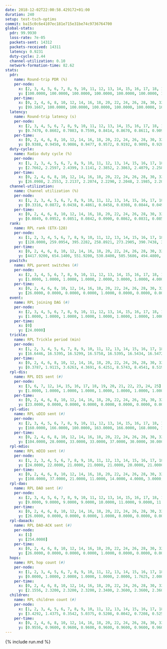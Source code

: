 ```yaml
---
date: 2018-12-02T22:00:58.429172+01:00
duration: 240
setup: test-tsch-optims
commit: ba15c0c6e4107ec181e715e31be74c9736764700
global-stats:
  pdr: 99.9930
  loss-rate: 7e-05
  packets-sent: 14312
  packets-received: 14311
  latency: 0.9231
  duty-cycle: 2.44
  channel-utilization: 0.10
  network-formation-time: 82.62
stats:
  pdr:
    name: Round-trip PDR (%)
    per-node:
      x: [2, 3, 4, 5, 6, 7, 8, 9, 10, 11, 12, 13, 14, 15, 16, 17, 18, 19, 20, 21, 22, 23, 24, 25]
      y: [100.0000, 100.0000, 100.0000, 100.0000, 100.0000, 100.0000, 100.0000, 100.0000, 100.0000, 99.8322, 100.0000, 100.0000, 100.0000, 100.0000, 100.0000, 100.0000, 100.0000, 100.0000, 100.0000, 100.0000, 100.0000, 100.0000, 100.0000, 100.0000]
    per-time:
      x: [0, 2, 4, 6, 8, 10, 12, 14, 16, 18, 20, 22, 24, 26, 28, 30, 32, 34, 36, 38, 40, 42, 44, 46, 48, 50, 52, 54, 56, 58, 60, 62, 64, 66, 68, 70, 72, 74, 76, 78, 80, 82, 84, 86, 88, 90, 92, 94, 96, 98, 100, 102, 104, 106, 108, 110, 112, 114, 116, 118, 120, 122, 124, 126, 128, 130, 132, 134, 136, 138, 140, 142, 144, 146, 148, 150, 152, 154, 156, 158, 160, 162, 164, 166, 168, 170, 172, 174, 176, 178, 180, 182, 184, 186, 188, 190, 192, 194, 196, 198, 200, 202, 204, 206, 208, 210, 212, 214, 216, 218, 220, 222, 224, 226, 228, 230, 232, 234, 236, 238]
      y: [99.1667, 100.0000, 100.0000, 100.0000, 100.0000, 100.0000, 100.0000, 100.0000, 100.0000, 100.0000, 100.0000, 100.0000, 100.0000, 100.0000, 100.0000, 100.0000, 100.0000, 100.0000, 100.0000, 100.0000, 100.0000, 100.0000, 100.0000, 100.0000, 100.0000, 100.0000, 100.0000, 100.0000, 100.0000, 100.0000, 100.0000, 100.0000, 100.0000, 100.0000, 100.0000, 100.0000, 100.0000, 100.0000, 100.0000, 100.0000, 100.0000, 100.0000, 100.0000, 100.0000, 100.0000, 100.0000, 100.0000, 100.0000, 100.0000, 100.0000, 100.0000, 100.0000, 100.0000, 100.0000, 100.0000, 100.0000, 100.0000, 100.0000, 100.0000, 100.0000, 100.0000, 100.0000, 100.0000, 100.0000, 100.0000, 100.0000, 100.0000, 100.0000, 100.0000, 100.0000, 100.0000, 100.0000, 100.0000, 100.0000, 100.0000, 100.0000, 100.0000, 100.0000, 100.0000, 100.0000, 100.0000, 100.0000, 100.0000, 100.0000, 100.0000, 100.0000, 100.0000, 100.0000, 100.0000, 100.0000, 100.0000, 100.0000, 100.0000, 100.0000, 100.0000, 100.0000, 100.0000, 100.0000, 100.0000, 100.0000, 100.0000, 100.0000, 100.0000, 100.0000, 100.0000, 100.0000, 100.0000, 100.0000, 100.0000, 100.0000, 100.0000, 100.0000, 100.0000, 100.0000, 100.0000, 100.0000, 100.0000, 100.0000, 100.0000, 100.0000]
  latency:
    name: Round-trip latency (s)
    per-node:
      x: [2, 3, 4, 5, 6, 7, 8, 9, 10, 11, 12, 13, 14, 15, 16, 17, 18, 19, 20, 21, 22, 23, 24, 25]
      y: [0.7470, 0.8602, 0.7083, 0.7599, 0.8414, 0.8670, 0.8611, 0.9099, 0.8886, 0.9122, 0.8619, 0.7982, 0.9036, 0.9399, 1.0011, 0.9099, 0.9709, 0.9500, 1.0248, 1.0630, 1.0423, 1.1427, 1.1388, 1.0537]
    per-time:
      x: [0, 2, 4, 6, 8, 10, 12, 14, 16, 18, 20, 22, 24, 26, 28, 30, 32, 34, 36, 38, 40, 42, 44, 46, 48, 50, 52, 54, 56, 58, 60, 62, 64, 66, 68, 70, 72, 74, 76, 78, 80, 82, 84, 86, 88, 90, 92, 94, 96, 98, 100, 102, 104, 106, 108, 110, 112, 114, 116, 118, 120, 122, 124, 126, 128, 130, 132, 134, 136, 138, 140, 142, 144, 146, 148, 150, 152, 154, 156, 158, 160, 162, 164, 166, 168, 170, 172, 174, 176, 178, 180, 182, 184, 186, 188, 190, 192, 194, 196, 198, 200, 202, 204, 206, 208, 210, 212, 214, 216, 218, 220, 222, 224, 226, 228, 230, 232, 234, 236, 238]
      y: [0.9388, 0.9450, 0.9086, 0.9477, 0.9572, 0.9192, 0.9095, 0.9284, 0.9387, 0.9363, 0.9493, 0.9369, 0.9133, 0.9343, 0.9639, 0.9397, 0.9380, 0.9381, 0.9265, 0.9148, 0.9375, 0.9440, 0.9313, 0.9240, 0.9470, 0.9251, 0.9340, 0.9464, 0.9432, 0.9529, 0.9354, 0.9083, 0.9402, 0.9247, 0.9126, 0.9300, 0.9420, 0.9279, 0.9173, 0.9459, 0.9390, 0.9152, 0.9383, 0.9685, 0.9415, 0.9825, 0.9548, 0.9825, 0.9174, 0.9257, 0.9156, 0.9449, 0.9529, 0.9447, 0.9206, 0.9311, 0.9408, 0.9684, 0.9194, 0.9672, 0.9201, 0.9267, 0.9434, 0.9297, 0.9386, 0.9431, 0.9164, 0.9298, 0.9265, 0.9069, 0.9332, 0.9054, 0.9185, 0.8840, 0.9087, 0.9108, 0.8952, 0.8887, 0.8990, 0.8830, 0.8888, 0.8943, 0.9105, 0.9138, 0.9217, 0.8956, 0.9067, 0.9197, 0.9156, 0.9159, 0.9339, 0.9308, 0.9246, 0.9140, 0.9228, 0.9008, 0.9049, 0.9241, 0.9056, 0.9095, 0.9294, 0.9151, 0.8911, 0.8878, 0.9038, 0.8760, 0.8971, 0.9104, 0.8908, 0.9008, 0.8948, 0.8977, 0.9067, 0.9011, 0.8904, 0.8836, 0.9036, 0.8805, 0.8970, 0.9263]
  duty-cycle:
    name: Radio duty cycle (%)
    per-node:
      x: [1, 2, 3, 4, 5, 6, 7, 8, 9, 10, 11, 12, 13, 14, 15, 16, 17, 18, 19, 20, 21, 22, 23, 24, 25]
      y: [2.7662, 2.2597, 2.4399, 3.1141, 2.3852, 2.3863, 2.4079, 2.2588, 2.1979, 2.3001, 2.1434, 2.4670, 2.7246, 2.4083, 2.4017, 2.2621, 2.3791, 2.6167, 2.5104, 2.4073, 2.3058, 2.3540, 2.3148, 2.3530, 2.3550]
    per-time:
      x: [0, 2, 4, 6, 8, 10, 12, 14, 16, 18, 20, 22, 24, 26, 28, 30, 32, 34, 36, 38, 40, 42, 44, 46, 48, 50, 52, 54, 56, 58, 60, 62, 64, 66, 68, 70, 72, 74, 76, 78, 80, 82, 84, 86, 88, 90, 92, 94, 96, 98, 100, 102, 104, 106, 108, 110, 112, 114, 116, 118, 120, 122, 124, 126, 128, 130, 132, 134, 136, 138, 140, 142, 144, 146, 148, 150, 152, 154, 156, 158, 160, 162, 164, 166, 168, 170, 172, 174, 176, 178, 180, 182, 184, 186, 188, 190, 192, 194, 196, 198, 200, 202, 204, 206, 208, 210, 212, 214, 216, 218, 220, 222, 224, 226, 228, 230, 232, 234, 236, 238, 240]
      y: [26.0908, 2.2553, 2.2137, 2.2074, 2.2290, 2.2048, 2.1985, 2.2087, 2.2094, 2.2014, 2.2095, 2.2106, 2.2136, 2.1942, 2.2717, 2.2364, 2.1978, 2.1921, 2.2132, 2.1882, 2.1849, 2.2130, 2.2033, 2.2430, 2.2336, 2.2352, 2.2302, 2.2300, 2.2586, 2.2582, 2.2455, 2.2271, 2.2144, 2.2202, 2.2018, 2.1955, 2.2299, 2.2489, 2.2136, 2.2267, 2.2234, 2.2265, 2.2117, 2.2619, 2.2428, 2.2246, 2.2748, 2.2681, 2.2644, 2.2337, 2.2205, 2.2486, 2.2551, 2.2650, 2.2310, 2.2289, 2.2456, 2.2524, 2.2298, 2.1984, 2.2316, 2.2094, 2.2075, 2.2124, 2.2232, 2.2102, 2.2164, 2.2230, 2.2333, 2.2178, 2.2232, 2.2357, 2.2272, 2.2083, 2.8988, 2.5311, 2.4793, 2.4605, 2.1919, 2.1845, 2.2133, 2.1842, 2.2324, 2.2089, 2.2417, 2.2331, 2.2263, 2.2224, 2.2330, 2.2269, 2.2435, 2.2384, 2.2174, 2.2257, 2.2085, 2.2120, 2.1993, 2.2158, 2.2284, 2.2190, 2.2179, 2.2337, 2.2114, 2.2154, 2.2170, 2.2270, 2.2010, 2.3628, 2.2487, 2.2190, 2.2294, 2.2309, 2.2185, 2.2220, 2.2333, 2.2268, 2.2120, 2.2388, 2.2069, 2.2379, null]
  channel-utilization:
    name: Channel utilization (%)
    per-node:
      x: [1, 2, 3, 4, 5, 6, 7, 8, 9, 10, 11, 12, 13, 14, 15, 16, 17, 18, 19, 20, 21, 22, 23, 24, 25]
      y: [0.3316, 0.0872, 0.0438, 0.4861, 0.0458, 0.0308, 0.0844, 0.0490, 0.0330, 0.0557, 0.0337, 0.1878, 0.2015, 0.0372, 0.1218, 0.0361, 0.0318, 0.1796, 0.0756, 0.0648, 0.0341, 0.0385, 0.0532, 0.0320, 0.0328]
    per-time:
      x: [0, 2, 4, 6, 8, 10, 12, 14, 16, 18, 20, 22, 24, 26, 28, 30, 32, 34, 36, 38, 40, 42, 44, 46, 48, 50, 52, 54, 56, 58, 60, 62, 64, 66, 68, 70, 72, 74, 76, 78, 80, 82, 84, 86, 88, 90, 92, 94, 96, 98, 100, 102, 104, 106, 108, 110, 112, 114, 116, 118, 120, 122, 124, 126, 128, 130, 132, 134, 136, 138, 140, 142, 144, 146, 148, 150, 152, 154, 156, 158, 160, 162, 164, 166, 168, 170, 172, 174, 176, 178, 180, 182, 184, 186, 188, 190, 192, 194, 196, 198, 200, 202, 204, 206, 208, 210, 212, 214, 216, 218, 220, 222, 224, 226, 228, 230, 232, 234, 236, 238, 240]
      y: [0.0849, 0.0952, 0.0851, 0.0842, 0.0900, 0.0862, 0.0831, 0.0852, 0.0848, 0.0838, 0.0880, 0.0880, 0.0886, 0.0821, 0.1049, 0.0946, 0.0844, 0.0830, 0.0899, 0.0822, 0.0811, 0.0875, 0.0872, 0.0956, 0.0930, 0.0936, 0.0914, 0.0919, 0.1008, 0.0993, 0.0976, 0.0891, 0.0873, 0.0915, 0.0857, 0.0829, 0.0940, 0.0994, 0.0887, 0.0914, 0.0889, 0.0909, 0.0858, 0.1027, 0.0973, 0.0905, 0.1053, 0.1047, 0.1020, 0.0930, 0.0895, 0.0971, 0.0989, 0.1037, 0.0943, 0.0920, 0.0986, 0.1000, 0.0952, 0.0848, 0.0962, 0.0879, 0.0883, 0.0908, 0.0934, 0.0910, 0.0912, 0.0892, 0.0948, 0.0896, 0.0922, 0.0953, 0.0937, 0.0883, 0.3561, 0.1403, 0.1270, 0.1303, 0.0812, 0.0834, 0.0923, 0.0824, 0.0943, 0.0891, 0.0960, 0.0948, 0.0919, 0.0920, 0.0968, 0.0944, 0.1002, 0.0990, 0.0917, 0.0941, 0.0888, 0.0896, 0.0869, 0.0916, 0.0967, 0.0935, 0.0911, 0.0948, 0.0893, 0.0896, 0.0907, 0.0951, 0.0854, 0.1141, 0.0330, 0.0306, 0.0917, 0.0926, 0.0897, 0.0908, 0.0961, 0.0939, 0.0879, 0.0962, 0.0862, 0.0963, null]
  rank:
    name: RPL rank (ETX-128)
    per-node:
      x: [1, 2, 3, 4, 5, 6, 7, 8, 9, 10, 11, 12, 13, 14, 15, 16, 17, 18, 19, 20, 21, 22, 23, 24, 25]
      y: [128.0000, 259.0954, 395.2282, 258.8921, 273.2905, 390.7438, 379.4362, 407.0083, 509.6148, 401.8678, 549.2551, 413.3580, 418.3568, 550.8664, 549.0000, 618.0245, 575.1475, 671.5986, 590.4733, 701.7631, 984.3441, 976.1789, 799.3450, 1055.3185, 1022.9795]
    per-time:
      x: [0, 2, 4, 6, 8, 10, 12, 14, 16, 18, 20, 22, 24, 26, 28, 30, 32, 34, 36, 38, 40, 42, 44, 46, 48, 50, 52, 54, 56, 58, 60, 62, 64, 66, 68, 70, 72, 74, 76, 78, 80, 82, 84, 86, 88, 90, 92, 94, 96, 98, 100, 102, 104, 106, 108, 110, 112, 114, 116, 118, 120, 122, 124, 126, 128, 130, 132, 134, 136, 138, 140, 142, 144, 146, 148, 150, 152, 154, 156, 158, 160, 162, 164, 166, 168, 170, 172, 174, 176, 178, 180, 182, 184, 186, 188, 190, 192, 194, 196, 198, 200, 202, 204, 206, 208, 210, 212, 214, 216, 218, 220, 222, 224, 226, 228, 230, 232, 234, 236, 238, 240]
      y: [4417.9200, 654.1400, 551.9200, 530.8400, 505.5686, 494.4800, 486.1600, 494.8400, 490.9400, 496.3800, 524.2400, 518.8600, 519.1200, 518.5098, 501.7600, 485.5882, 475.6000, 491.5000, 546.7600, 540.6200, 543.4200, 546.4510, 550.1373, 524.3962, 516.9600, 525.0000, 504.4400, 531.4706, 526.5600, 527.2200, 523.5098, 538.4800, 543.3654, 547.3600, 540.1800, 545.0400, 541.3818, 495.5000, 490.2115, 495.2600, 507.9000, 504.1000, 499.6078, 530.1176, 526.9000, 523.9600, 526.7255, 533.9412, 529.5577, 525.3400, 528.7000, 528.7647, 537.2745, 536.2353, 531.8235, 528.9400, 537.7885, 548.3019, 553.1200, 541.3800, 531.1176, 516.4314, 511.9800, 514.5200, 514.5294, 501.1400, 494.4400, 484.0980, 488.2157, 493.9400, 502.8627, 502.9608, 496.5200, 491.7885, 522.2783, 654.3517, 759.3588, 563.9813, 506.3800, 503.2400, 491.7818, 465.7200, 462.0000, 461.8000, 483.9200, 504.3600, 508.0392, 509.4200, 512.0600, 508.0000, 501.3396, 493.9038, 482.8431, 477.7400, 479.8200, 482.3800, 480.4400, 480.7400, 481.2963, 479.5686, 475.9400, 486.3200, 485.4600, 487.4400, 487.9804, 488.0769, 491.6078, 759.3410, 771.0446, 760.6981, 658.2920, 493.5000, 491.9600, 497.8200, 497.5200, 501.2200, 504.8627, 502.8000, 505.2000, 502.5000, null]
  pswitch:
    name: RPL parent switches (#)
    per-node:
      x: [2, 3, 4, 5, 6, 7, 8, 9, 10, 11, 12, 13, 14, 15, 16, 17, 18, 19, 20, 21, 22, 23, 24, 25]
      y: [1.0000, 1.0000, 1.0000, 1.0000, 2.0000, 3.0000, 1.0000, 4.0000, 2.0000, 7.0000, 3.0000, 1.0000, 7.0000, 6.0000, 5.0000, 4.0000, 4.0000, 3.0000, 9.0000, 7.0000, 6.0000, 10.0000, 8.0000, 4.0000]
    per-time:
      x: [0, 2, 4, 6, 8, 10, 12, 14, 16, 18, 20, 22, 24, 26, 28, 30, 32, 34, 36, 38, 40, 42, 44, 46, 48, 50, 52, 54, 56, 58, 60, 62, 64, 66, 68, 70, 72, 74, 76, 78, 80, 82, 84, 86, 88, 90, 92, 94, 96, 98, 100, 102, 104, 106, 108, 110, 112, 114, 116, 118, 120, 122, 124, 126, 128, 130, 132, 134, 136, 138, 140, 142, 144, 146, 148, 150, 152, 154, 156, 158, 160, 162, 164, 166, 168, 170, 172, 174, 176, 178, 180, 182, 184, 186, 188, 190, 192, 194, 196, 198, 200, 202, 204, 206, 208, 210, 212, 214, 216, 218, 220, 222, 224, 226, 228, 230, 232, 234]
      y: [26.0000, 0.0000, 0.0000, 0.0000, 1.0000, 0.0000, 0.0000, 0.0000, 0.0000, 0.0000, 0.0000, 0.0000, 0.0000, 1.0000, 0.0000, 1.0000, 0.0000, 0.0000, 0.0000, 0.0000, 0.0000, 1.0000, 1.0000, 3.0000, 0.0000, 0.0000, 0.0000, 1.0000, 0.0000, 0.0000, 1.0000, 0.0000, 2.0000, 0.0000, 0.0000, 0.0000, 5.0000, 0.0000, 2.0000, 0.0000, 0.0000, 0.0000, 1.0000, 1.0000, 0.0000, 0.0000, 1.0000, 1.0000, 2.0000, 0.0000, 0.0000, 1.0000, 1.0000, 1.0000, 1.0000, 0.0000, 2.0000, 3.0000, 0.0000, 0.0000, 1.0000, 1.0000, 0.0000, 0.0000, 1.0000, 0.0000, 0.0000, 1.0000, 1.0000, 0.0000, 1.0000, 1.0000, 0.0000, 2.0000, 1.0000, 0.0000, 0.0000, 0.0000, 0.0000, 0.0000, 5.0000, 0.0000, 1.0000, 0.0000, 0.0000, 0.0000, 1.0000, 0.0000, 0.0000, 3.0000, 3.0000, 2.0000, 1.0000, 0.0000, 0.0000, 0.0000, 0.0000, 0.0000, 4.0000, 1.0000, 0.0000, 0.0000, 0.0000, 0.0000, 1.0000, 2.0000, 1.0000, 1.0000, 1.0000, 1.0000, 1.0000, 0.0000, 0.0000, 0.0000, 0.0000, 0.0000, 1.0000, 0.0000]
  event:
    name: RPL joining DAG (#)
    per-node:
      x: [2, 3, 4, 5, 6, 7, 8, 9, 10, 11, 12, 13, 14, 15, 16, 17, 18, 19, 20, 21, 22, 23, 24, 25]
      y: [1.0000, 1.0000, 1.0000, 1.0000, 1.0000, 1.0000, 1.0000, 1.0000, 1.0000, 1.0000, 1.0000, 1.0000, 1.0000, 1.0000, 1.0000, 1.0000, 1.0000, 1.0000, 1.0000, 1.0000, 1.0000, 1.0000, 1.0000, 1.0000]
    per-time:
      x: [0]
      y: [24.0000]
  trickle:
    name: RPL Trickle period (min)
    per-node:
      x: [1, 2, 3, 4, 5, 6, 7, 8, 9, 10, 11, 12, 13, 14, 15, 16, 17, 18, 19, 20, 21, 22, 23, 24, 25]
      y: [16.6446, 16.5395, 16.5299, 16.5758, 16.5395, 16.5434, 16.5472, 16.5395, 16.5421, 16.5344, 16.4058, 16.5472, 16.5395, 16.5484, 16.5447, 15.9463, 16.5415, 17.3325, 16.5306, 16.5537, 16.5460, 16.5422, 17.3519, 16.5497, 16.5345]
    per-time:
      x: [0, 2, 4, 6, 8, 10, 12, 14, 16, 18, 20, 22, 24, 26, 28, 30, 32, 34, 36, 38, 40, 42, 44, 46, 48, 50, 52, 54, 56, 58, 60, 62, 64, 66, 68, 70, 72, 74, 76, 78, 80, 82, 84, 86, 88, 90, 92, 94, 96, 98, 100, 102, 104, 106, 108, 110, 112, 114, 116, 118, 120, 122, 124, 126, 128, 130, 132, 134, 136, 138, 140, 142, 144, 146, 148, 150, 152, 154, 156, 158, 160, 162, 164, 166, 168, 170, 172, 174, 176, 178, 180, 182, 184, 186, 188, 190, 192, 194, 196, 198, 200, 202, 204, 206, 208, 210, 212, 214, 216, 218, 220, 222, 224, 226, 228, 230, 232, 234, 236, 238, 240]
      y: [0.3787, 1.9115, 3.6263, 4.3691, 6.4251, 8.5743, 8.4541, 8.5197, 8.9129, 16.8646, 17.1267, 17.1267, 17.1267, 17.1336, 17.4763, 17.4763, 17.4763, 17.4763, 17.4763, 17.4763, 17.4763, 17.4763, 17.4763, 17.4763, 17.4763, 17.4763, 17.4763, 17.4763, 17.4763, 17.4763, 17.4763, 17.4763, 17.4763, 17.4763, 17.4763, 17.4763, 17.4763, 17.4763, 17.4763, 17.4763, 17.4763, 17.4763, 17.4763, 17.4763, 17.4763, 17.4763, 17.4763, 17.4763, 17.4763, 17.4763, 17.4763, 17.4763, 17.4763, 17.4763, 17.4763, 17.4763, 17.4763, 17.4763, 17.4763, 17.4763, 17.4763, 17.4763, 17.4763, 17.4763, 17.4763, 17.4763, 17.4763, 17.4763, 17.4763, 17.4763, 17.4763, 17.4763, 17.4763, 17.4763, 17.4763, 17.4763, 17.4763, 17.4763, 17.4763, 17.4763, 17.4763, 17.4763, 17.4763, 17.4763, 17.4763, 17.4763, 17.4763, 17.4763, 17.4763, 17.4763, 17.4763, 17.4763, 17.4763, 17.4763, 17.4763, 17.4763, 17.4763, 17.4763, 17.4763, 17.4763, 17.4763, 17.4763, 17.4763, 17.4763, 17.4763, 17.4763, 17.4763, 17.4763, 17.4763, 17.4763, 17.4763, 17.4763, 17.4763, 17.4763, 17.4763, 17.4763, 17.4763, 17.4763, 17.4763, 17.4763, null]
  rpl-dis:
    name: RPL DIS sent (#)
    per-node:
      x: [3, 6, 7, 12, 14, 15, 16, 17, 18, 19, 20, 21, 22, 23, 24, 25]
      y: [1.0000, 1.0000, 1.0000, 1.0000, 1.0000, 1.0000, 1.0000, 1.0000, 2.0000, 2.0000, 1.0000, 2.0000, 2.0000, 5.0000, 3.0000, 2.0000]
    per-time:
      x: [0, 2, 4, 6, 8, 10, 12, 14, 16, 18, 20, 22, 24, 26, 28, 30, 32, 34, 36, 38, 40, 42, 44, 46, 48, 50, 52, 54, 56, 58, 60, 62, 64, 66, 68, 70, 72, 74, 76, 78, 80, 82, 84, 86, 88, 90, 92, 94, 96, 98, 100, 102, 104, 106, 108, 110, 112, 114, 116, 118, 120, 122, 124, 126, 128, 130, 132, 134, 136, 138, 140, 142, 144, 146, 148, 150, 152, 154, 156, 158, 160, 162, 164, 166, 168, 170, 172, 174, 176, 178, 180, 182, 184, 186, 188, 190, 192, 194, 196, 198, 200, 202, 204, 206, 208, 210, 212, 214, 216, 218]
      y: [23.0000, 0.0000, 0.0000, 0.0000, 0.0000, 0.0000, 0.0000, 0.0000, 0.0000, 0.0000, 0.0000, 0.0000, 0.0000, 0.0000, 0.0000, 0.0000, 0.0000, 0.0000, 0.0000, 0.0000, 0.0000, 0.0000, 0.0000, 0.0000, 0.0000, 0.0000, 0.0000, 0.0000, 0.0000, 0.0000, 0.0000, 0.0000, 0.0000, 0.0000, 0.0000, 0.0000, 0.0000, 0.0000, 0.0000, 0.0000, 0.0000, 0.0000, 0.0000, 0.0000, 0.0000, 0.0000, 0.0000, 0.0000, 0.0000, 0.0000, 0.0000, 0.0000, 0.0000, 0.0000, 0.0000, 0.0000, 0.0000, 0.0000, 0.0000, 0.0000, 0.0000, 0.0000, 0.0000, 0.0000, 0.0000, 0.0000, 0.0000, 0.0000, 0.0000, 0.0000, 0.0000, 0.0000, 0.0000, 0.0000, 0.0000, 0.0000, 1.0000, 0.0000, 0.0000, 0.0000, 0.0000, 0.0000, 0.0000, 0.0000, 0.0000, 0.0000, 0.0000, 0.0000, 0.0000, 0.0000, 0.0000, 0.0000, 0.0000, 0.0000, 0.0000, 0.0000, 0.0000, 0.0000, 0.0000, 0.0000, 0.0000, 0.0000, 0.0000, 0.0000, 0.0000, 0.0000, 0.0000, 0.0000, 2.0000, 1.0000]
  rpl-udio:
    name: RPL uDIO sent (#)
    per-node:
      x: [2, 3, 4, 5, 6, 7, 8, 9, 10, 11, 12, 13, 14, 15, 16, 17, 18, 19, 20, 21, 22, 23, 24, 25]
      y: [160.0000, 166.0000, 100.0000, 163.0000, 166.0000, 168.0000, 160.0000, 164.0000, 172.0000, 164.0000, 163.0000, 140.0000, 167.0000, 168.0000, 168.0000, 168.0000, 184.0000, 158.0000, 168.0000, 176.0000, 171.0000, 185.0000, 174.0000, 162.0000]
    per-time:
      x: [0, 2, 4, 6, 8, 10, 12, 14, 16, 18, 20, 22, 24, 26, 28, 30, 32, 34, 36, 38, 40, 42, 44, 46, 48, 50, 52, 54, 56, 58, 60, 62, 64, 66, 68, 70, 72, 74, 76, 78, 80, 82, 84, 86, 88, 90, 92, 94, 96, 98, 100, 102, 104, 106, 108, 110, 112, 114, 116, 118, 120, 122, 124, 126, 128, 130, 132, 134, 136, 138, 140, 142, 144, 146, 148, 150, 152, 154, 156, 158, 160, 162, 164, 166, 168, 170, 172, 174, 176, 178, 180, 182, 184, 186, 188, 190, 192, 194, 196, 198, 200, 202, 204, 206, 208, 210, 212, 214, 216, 218, 220, 222, 224, 226, 228, 230, 232, 234, 236, 238, 240]
      y: [104.0000, 28.0000, 33.0000, 33.0000, 37.0000, 30.0000, 30.0000, 36.0000, 34.0000, 30.0000, 34.0000, 29.0000, 36.0000, 32.0000, 33.0000, 39.0000, 30.0000, 35.0000, 40.0000, 27.0000, 30.0000, 34.0000, 39.0000, 31.0000, 33.0000, 29.0000, 30.0000, 37.0000, 29.0000, 35.0000, 29.0000, 31.0000, 32.0000, 27.0000, 33.0000, 26.0000, 31.0000, 34.0000, 35.0000, 31.0000, 30.0000, 29.0000, 33.0000, 35.0000, 32.0000, 32.0000, 35.0000, 33.0000, 31.0000, 31.0000, 34.0000, 29.0000, 33.0000, 32.0000, 31.0000, 29.0000, 31.0000, 31.0000, 35.0000, 30.0000, 31.0000, 35.0000, 36.0000, 30.0000, 29.0000, 29.0000, 25.0000, 31.0000, 30.0000, 31.0000, 35.0000, 27.0000, 33.0000, 29.0000, 45.0000, 35.0000, 31.0000, 36.0000, 30.0000, 34.0000, 30.0000, 30.0000, 33.0000, 34.0000, 33.0000, 31.0000, 33.0000, 32.0000, 30.0000, 30.0000, 38.0000, 32.0000, 27.0000, 34.0000, 34.0000, 27.0000, 26.0000, 35.0000, 37.0000, 32.0000, 30.0000, 29.0000, 30.0000, 35.0000, 32.0000, 34.0000, 32.0000, 47.0000, 32.0000, 33.0000, 33.0000, 31.0000, 30.0000, 36.0000, 30.0000, 34.0000, 33.0000, 33.0000, 33.0000, 26.0000, 0.0000]
  rpl-mdio:
    name: RPL mDIO sent (#)
    per-node:
      x: [1, 2, 3, 4, 5, 6, 7, 8, 9, 10, 11, 12, 13, 14, 15, 16, 17, 18, 19, 20, 21, 22, 23, 24, 25]
      y: [24.0000, 22.0000, 21.0000, 21.0000, 21.0000, 20.0000, 21.0000, 20.0000, 20.0000, 20.0000, 24.0000, 20.0000, 20.0000, 21.0000, 20.0000, 27.0000, 20.0000, 22.0000, 22.0000, 23.0000, 21.0000, 21.0000, 21.0000, 21.0000, 20.0000]
    per-time:
      x: [0, 2, 4, 6, 8, 10, 12, 14, 16, 18, 20, 22, 24, 26, 28, 30, 32, 34, 36, 38, 40, 42, 44, 46, 48, 50, 52, 54, 56, 58, 60, 62, 64, 66, 68, 70, 72, 74, 76, 78, 80, 82, 84, 86, 88, 90, 92, 94, 96, 98, 100, 102, 104, 106, 108, 110, 112, 114, 116, 118, 120, 122, 124, 126, 128, 130, 132, 134, 136, 138, 140, 142, 144, 146, 148, 150, 152, 154, 156, 158, 160, 162, 164, 166, 168, 170, 172, 174, 176, 178, 180, 182, 184, 186, 188, 190, 192, 194, 196, 198, 200, 202, 204, 206, 208, 210, 212, 214, 216, 218, 220, 222, 224, 226, 228, 230, 232, 234, 236, 238]
      y: [108.0000, 37.0000, 21.0000, 11.0000, 14.0000, 4.0000, 3.0000, 10.0000, 11.0000, 3.0000, 0.0000, 0.0000, 1.0000, 3.0000, 5.0000, 8.0000, 6.0000, 2.0000, 0.0000, 1.0000, 0.0000, 0.0000, 5.0000, 7.0000, 3.0000, 5.0000, 4.0000, 0.0000, 0.0000, 0.0000, 0.0000, 9.0000, 7.0000, 6.0000, 3.0000, 0.0000, 0.0000, 0.0000, 0.0000, 2.0000, 9.0000, 7.0000, 6.0000, 1.0000, 0.0000, 0.0000, 0.0000, 1.0000, 7.0000, 7.0000, 3.0000, 2.0000, 4.0000, 1.0000, 1.0000, 0.0000, 0.0000, 6.0000, 2.0000, 5.0000, 7.0000, 4.0000, 0.0000, 0.0000, 1.0000, 1.0000, 7.0000, 6.0000, 5.0000, 5.0000, 0.0000, 1.0000, 0.0000, 0.0000, 5.0000, 7.0000, 7.0000, 2.0000, 3.0000, 0.0000, 0.0000, 0.0000, 0.0000, 4.0000, 10.0000, 4.0000, 5.0000, 2.0000, 0.0000, 1.0000, 0.0000, 0.0000, 3.0000, 8.0000, 6.0000, 6.0000, 1.0000, 0.0000, 0.0000, 0.0000, 1.0000, 9.0000, 3.0000, 7.0000, 4.0000, 1.0000, 0.0000, 1.0000, 0.0000, 6.0000, 3.0000, 8.0000, 3.0000, 4.0000, 0.0000, 1.0000, 0.0000, 0.0000, 4.0000, 6.0000]
  rpl-dao:
    name: RPL DAO sent (#)
    per-node:
      x: [2, 3, 4, 5, 6, 7, 8, 9, 10, 11, 12, 13, 14, 15, 16, 17, 18, 19, 20, 21, 22, 23, 24, 25]
      y: [9.0000, 9.0000, 9.0000, 9.0000, 10.0000, 11.0000, 9.0000, 11.0000, 10.0000, 12.0000, 10.0000, 9.0000, 10.0000, 12.0000, 11.0000, 10.0000, 11.0000, 10.0000, 14.0000, 11.0000, 12.0000, 13.0000, 12.0000, 10.0000]
    per-time:
      x: [0, 2, 4, 6, 8, 10, 12, 14, 16, 18, 20, 22, 24, 26, 28, 30, 32, 34, 36, 38, 40, 42, 44, 46, 48, 50, 52, 54, 56, 58, 60, 62, 64, 66, 68, 70, 72, 74, 76, 78, 80, 82, 84, 86, 88, 90, 92, 94, 96, 98, 100, 102, 104, 106, 108, 110, 112, 114, 116, 118, 120, 122, 124, 126, 128, 130, 132, 134, 136, 138, 140, 142, 144, 146, 148, 150, 152, 154, 156, 158, 160, 162, 164, 166, 168, 170, 172, 174, 176, 178, 180, 182, 184, 186, 188, 190, 192, 194, 196, 198, 200, 202, 204, 206, 208, 210, 212, 214, 216, 218, 220, 222, 224, 226, 228, 230, 232, 234, 236, 238]
      y: [26.0000, 0.0000, 0.0000, 0.0000, 1.0000, 0.0000, 0.0000, 0.0000, 0.0000, 0.0000, 0.0000, 0.0000, 0.0000, 1.0000, 21.0000, 2.0000, 0.0000, 0.0000, 1.0000, 0.0000, 0.0000, 1.0000, 1.0000, 3.0000, 0.0000, 0.0000, 0.0000, 1.0000, 14.0000, 4.0000, 1.0000, 0.0000, 2.0000, 0.0000, 0.0000, 0.0000, 6.0000, 1.0000, 2.0000, 0.0000, 0.0000, 0.0000, 10.0000, 6.0000, 0.0000, 0.0000, 3.0000, 1.0000, 2.0000, 0.0000, 2.0000, 3.0000, 1.0000, 1.0000, 1.0000, 0.0000, 4.0000, 13.0000, 1.0000, 0.0000, 2.0000, 1.0000, 1.0000, 0.0000, 0.0000, 3.0000, 2.0000, 1.0000, 2.0000, 0.0000, 1.0000, 13.0000, 0.0000, 2.0000, 3.0000, 1.0000, 1.0000, 0.0000, 0.0000, 1.0000, 5.0000, 0.0000, 2.0000, 0.0000, 0.0000, 7.0000, 4.0000, 2.0000, 3.0000, 3.0000, 4.0000, 2.0000, 1.0000, 0.0000, 0.0000, 0.0000, 1.0000, 0.0000, 4.0000, 6.0000, 5.0000, 0.0000, 1.0000, 2.0000, 3.0000, 4.0000, 2.0000, 2.0000, 1.0000, 1.0000, 2.0000, 0.0000, 1.0000, 3.0000, 4.0000, 2.0000, 2.0000, 1.0000, 3.0000, 1.0000]
  rpl-daoack:
    name: RPL DAO-ACK sent (#)
    per-node:
      x: [1]
      y: [254.0000]
    per-time:
      x: [0, 2, 4, 6, 8, 10, 12, 14, 16, 18, 20, 22, 24, 26, 28, 30, 32, 34, 36, 38, 40, 42, 44, 46, 48, 50, 52, 54, 56, 58, 60, 62, 64, 66, 68, 70, 72, 74, 76, 78, 80, 82, 84, 86, 88, 90, 92, 94, 96, 98, 100, 102, 104, 106, 108, 110, 112, 114, 116, 118, 120, 122, 124, 126, 128, 130, 132, 134, 136, 138, 140, 142, 144, 146, 148, 150, 152, 154, 156, 158, 160, 162, 164, 166, 168, 170, 172, 174, 176, 178, 180, 182, 184, 186, 188, 190, 192, 194, 196, 198, 200, 202, 204, 206, 208, 210, 212, 214, 216, 218, 220, 222, 224, 226, 228, 230, 232, 234, 236, 238]
      y: [26.0000, 0.0000, 0.0000, 0.0000, 1.0000, 0.0000, 0.0000, 0.0000, 0.0000, 0.0000, 0.0000, 0.0000, 0.0000, 1.0000, 21.0000, 2.0000, 0.0000, 0.0000, 1.0000, 0.0000, 0.0000, 1.0000, 1.0000, 3.0000, 0.0000, 0.0000, 0.0000, 1.0000, 14.0000, 4.0000, 1.0000, 0.0000, 2.0000, 0.0000, 0.0000, 0.0000, 6.0000, 1.0000, 2.0000, 0.0000, 0.0000, 0.0000, 10.0000, 6.0000, 0.0000, 0.0000, 3.0000, 1.0000, 2.0000, 0.0000, 1.0000, 3.0000, 2.0000, 1.0000, 1.0000, 0.0000, 4.0000, 13.0000, 1.0000, 0.0000, 2.0000, 1.0000, 1.0000, 0.0000, 0.0000, 3.0000, 2.0000, 1.0000, 2.0000, 0.0000, 1.0000, 13.0000, 0.0000, 2.0000, 3.0000, 1.0000, 1.0000, 0.0000, 0.0000, 1.0000, 5.0000, 0.0000, 2.0000, 0.0000, 0.0000, 7.0000, 4.0000, 2.0000, 3.0000, 3.0000, 4.0000, 2.0000, 1.0000, 0.0000, 0.0000, 0.0000, 1.0000, 0.0000, 4.0000, 6.0000, 5.0000, 0.0000, 1.0000, 2.0000, 3.0000, 4.0000, 2.0000, 2.0000, 1.0000, 1.0000, 2.0000, 0.0000, 1.0000, 3.0000, 4.0000, 2.0000, 2.0000, 1.0000, 3.0000, 1.0000]
  hops:
    name: RPL hop count (#)
    per-node:
      x: [1, 2, 3, 4, 5, 6, 7, 8, 9, 10, 11, 12, 13, 14, 15, 16, 17, 18, 19, 20, 21, 22, 23, 24, 25]
      y: [0.0000, 1.0000, 2.0000, 1.0000, 1.0000, 2.0000, 1.7625, 2.0000, 2.5000, 2.0000, 2.7542, 1.9292, 2.0000, 2.9875, 2.6875, 2.9125, 3.0000, 3.0042, 3.0750, 3.6625, 3.9038, 3.7113, 4.4142, 4.1046, 4.0042]
    per-time:
      x: [0, 2, 4, 6, 8, 10, 12, 14, 16, 18, 20, 22, 24, 26, 28, 30, 32, 34, 36, 38, 40, 42, 44, 46, 48, 50, 52, 54, 56, 58, 60, 62, 64, 66, 68, 70, 72, 74, 76, 78, 80, 82, 84, 86, 88, 90, 92, 94, 96, 98, 100, 102, 104, 106, 108, 110, 112, 114, 116, 118, 120, 122, 124, 126, 128, 130, 132, 134, 136, 138, 140, 142, 144, 146, 148, 150, 152, 154, 156, 158, 160, 162, 164, 166, 168, 170, 172, 174, 176, 178, 180, 182, 184, 186, 188, 190, 192, 194, 196, 198, 200, 202, 204, 206, 208, 210, 212, 214, 216, 218, 220, 222, 224, 226, 228, 230, 232, 234, 236, 238]
      y: [2.1556, 2.3200, 2.3200, 2.3200, 2.3400, 2.3600, 2.3600, 2.3600, 2.3600, 2.3600, 2.3600, 2.3600, 2.3600, 2.3600, 2.3600, 2.3600, 2.3600, 2.3600, 2.3600, 2.3600, 2.3600, 2.3600, 2.3400, 2.6600, 2.6400, 2.6400, 2.6400, 2.6400, 2.6400, 2.6400, 2.6800, 2.6800, 2.3600, 2.3600, 2.3600, 2.3600, 2.4600, 2.5200, 2.4800, 2.4400, 2.4400, 2.4400, 2.4400, 2.7000, 2.7200, 2.7200, 2.7200, 2.8000, 2.6400, 2.6400, 2.6400, 2.6400, 2.6400, 2.6200, 2.6000, 2.6000, 2.6000, 2.5800, 2.5600, 2.5600, 2.6000, 2.6000, 2.6000, 2.6000, 2.6000, 2.6000, 2.6000, 2.6000, 2.6000, 2.6000, 2.6000, 2.6000, 2.6000, 2.4000, 2.2000, 2.2000, 2.2000, 2.2000, 2.2000, 2.2000, 2.3000, 2.3200, 2.6800, 2.6800, 2.6800, 2.6800, 2.6800, 2.6800, 2.6800, 2.7000, 2.7200, 2.7200, 2.6800, 2.6800, 2.6800, 2.6800, 2.6800, 2.6800, 2.6600, 2.6000, 2.6000, 2.6000, 2.6000, 2.6000, 2.6400, 2.6400, 2.6400, 2.6400, 2.6400, 2.6400, 2.6400, 2.6400, 2.6400, 2.6400, 2.6400, 2.6400, 2.6400, 2.6000, 2.6000, 2.6000]
  children:
    name: RPL children count (#)
    per-node:
      x: [1, 2, 3, 4, 5, 6, 7, 8, 9, 10, 11, 12, 13, 14, 15, 16, 17, 18, 19, 20, 21, 22, 23, 24, 25]
      y: [3.4292, 1.4375, 0.3542, 5.0375, 0.5208, 0.0042, 0.7208, 0.5250, 0.0000, 0.6625, 0.0000, 2.1292, 2.9042, 0.1708, 2.0375, 0.1292, 0.0000, 1.3458, 1.2833, 0.9208, 0.0711, 0.2218, 0.0000, 0.0000, 0.0753]
    per-time:
      x: [0, 2, 4, 6, 8, 10, 12, 14, 16, 18, 20, 22, 24, 26, 28, 30, 32, 34, 36, 38, 40, 42, 44, 46, 48, 50, 52, 54, 56, 58, 60, 62, 64, 66, 68, 70, 72, 74, 76, 78, 80, 82, 84, 86, 88, 90, 92, 94, 96, 98, 100, 102, 104, 106, 108, 110, 112, 114, 116, 118, 120, 122, 124, 126, 128, 130, 132, 134, 136, 138, 140, 142, 144, 146, 148, 150, 152, 154, 156, 158, 160, 162, 164, 166, 168, 170, 172, 174, 176, 178, 180, 182, 184, 186, 188, 190, 192, 194, 196, 198, 200, 202, 204, 206, 208, 210, 212, 214, 216, 218, 220, 222, 224, 226, 228, 230, 232, 234, 236, 238]
      y: [0.9556, 0.9600, 0.9600, 0.9600, 0.9600, 0.9600, 0.9600, 0.9600, 0.9600, 0.9600, 0.9600, 0.9600, 0.9600, 0.9600, 0.9600, 0.9600, 0.9600, 0.9600, 0.9600, 0.9600, 0.9600, 0.9600, 0.9600, 0.9600, 0.9600, 0.9600, 0.9600, 0.9600, 0.9600, 0.9600, 0.9600, 0.9600, 0.9600, 0.9600, 0.9600, 0.9600, 0.9600, 0.9600, 0.9600, 0.9600, 0.9600, 0.9600, 0.9600, 0.9600, 0.9600, 0.9600, 0.9600, 0.9600, 0.9600, 0.9600, 0.9600, 0.9600, 0.9600, 0.9600, 0.9600, 0.9600, 0.9600, 0.9600, 0.9600, 0.9600, 0.9600, 0.9600, 0.9600, 0.9600, 0.9600, 0.9600, 0.9600, 0.9600, 0.9600, 0.9600, 0.9600, 0.9600, 0.9600, 0.9600, 0.9600, 0.9600, 0.9600, 0.9600, 0.9600, 0.9600, 0.9600, 0.9600, 0.9600, 0.9600, 0.9600, 0.9600, 0.9600, 0.9600, 0.9600, 0.9600, 0.9600, 0.9600, 0.9600, 0.9600, 0.9600, 0.9600, 0.9600, 0.9600, 0.9600, 0.9600, 0.9600, 0.9600, 0.9600, 0.9600, 0.9600, 0.9600, 0.9600, 0.9600, 0.9600, 0.9600, 0.9600, 0.9600, 0.9600, 0.9600, 0.9600, 0.9600, 0.9600, 0.9600, 0.9600, 0.9600]
---
```


{% include run.md %}
